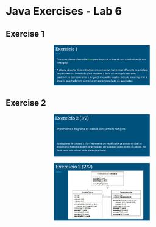 # Java Exercises - Lab 6

## Exercise 1
<p align="center" >
  <img width="50%" src="/Lab06/repository-images/Ex01.png" />
</p>

## Exercise 2
<p align="center" >
  <img width="50%" src="/Lab06/repository-images/Ex02-01.png" />
</p>
<p align="center" >
  <img width="50%" src="/Lab06/repository-images/Ex02-02.png" />
</p>
